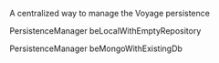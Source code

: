 A centralized way to manage the Voyage persistence

  PersistenceManager  beLocalWithEmptyRepository   

  PersistenceManager  beMongoWithExistingDb    

